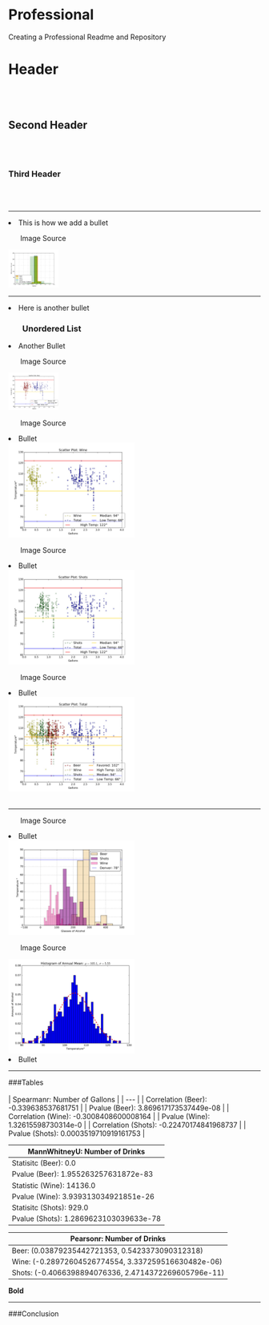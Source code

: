 # Professional
Creating a Professional Readme and Repository


# Header
<br><br>
## Second Header
<br><br>
### Third Header
<br><br>

<hr>

<li>This is how we add a bullet</li>

<ul>Image Source</ul>
<img src="https://github.com/MatthewNewell006/alcohol_consumption/blob/master/img/gallons_total.jpg" alt="alt text" width="20%" height="20%">

<hr>

<li>Here is another bullet</li>  

<h3><ul>Unordered List</ul></h3>

<li>Another Bullet</li>


<ul>Image Source</ul>
<img src="https://github.com/MatthewNewell006/alcohol_consumption/blob/master/img/scatter_beer_gallons.jpg" width="20%" height="20%">

<ul>Image Source</ul>

<li>Bullet</li>

<img src="https://github.com/MatthewNewell006/alcohol_consumption/blob/master/img/scatter_wine_gallons.jpg" width="50%" height="50%">


<ul>Image Source</ul>

<li>Bullet</li>
<img src="https://github.com/MatthewNewell006/alcohol_consumption/blob/master/img/scatter_shot_gallons.jpg" width="50%" height="50%">

<ul>Image Source</ul>

<li>Bullet</li>
<img src="https://github.com/MatthewNewell006/alcohol_consumption/blob/master/img/scatter_annual_gallons.jpg" width="50%" height="50%">
<br><br>

<hr>

<ul>Image Source</ul>

<li>Bullet</li>
<img src="https://github.com/MatthewNewell006/alcohol_consumption/blob/master/img/combined_drinks.jpg" alt="alt text" width="50%" height="50%">

<ul>Image Source</ul>
<img src="https://github.com/MatthewNewell006/alcohol_consumption/blob/master/img/probability_density_function.jpg" width="50%" height="50%">

<li>Bullet</li>

<hr>

###Tables
<br><br>
| Spearmanr: Number of Gallons |
| --- |
| Correlation (Beer): -0.339638537681751 |
| Pvalue (Beer): 3.869617173537449e-08 |
| Correlation (Wine): -0.3008408600008164 |
| Pvalue (Wine): 1.32615598730314e-0 |
| Correlation (Shots): -0.22470174841968737 |
| Pvalue (Shots): 0.0003519710919161753 |


| MannWhitneyU: Number of Drinks |
| --- |
| Statisitc (Beer): 0.0 |
| Pvalue (Beer): 1.955263257631872e-83 |
| Statistic (Wine): 14136.0 |
| Pvalue (Wine): 3.939313034921851e-26 |
| Statisitc (Shots): 929.0 |
| Pvalue (Shots): 1.2869623103039633e-78 |


| Pearsonr: Number of Drinks |
| --- |
| Beer: (0.03879235442721353, 0.5423373090312318) |
| Wine: (-0.28972604526774554, 3.337259516630482e-06) |
| Shots: (-0.4066398894076336, 2.4714372269605796e-11) |

<b>Bold</b>

<hr>

###Conclusion
